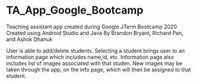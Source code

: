 # TA_App_Google_Bootcamp
 Teaching assistant app created during Google JTerm Bootcamp 2020
 Created using Android Studio and Java
 By Brandon Bryant, Richard Pan, and Ashok Dhanuk

User is able to add/delete students.
Selecting a student brings user to an information page which includes name,id, etc.
Information page also includes list of images associated with that studen.
New images may be taken through the app, on the info page, which will then be assigned to that student. 
